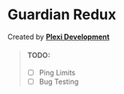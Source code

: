 # Guardian Redux

Created by [**Plexi Development**](https://discord.gg/plexidev)

> #### TODO:
> - [ ] Ping Limits
> - [ ] Bug Testing
